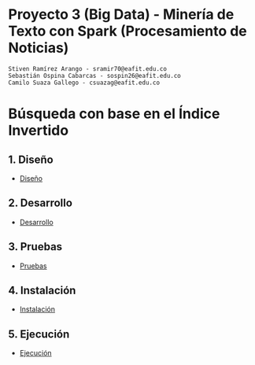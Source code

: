 # Proyecto 3 (Big Data) - Minería de Texto con Spark (Procesamiento de Noticias)

    Stiven Ramírez Arango - sramir70@eafit.edu.co
    Sebastián Ospina Cabarcas - sospin26@eafit.edu.co
    Camilo Suaza Gallego - csuazag@eafit.edu.co

# Búsqueda con base en el Índice Invertido

## 1. Diseño

* [Diseño](diseno.md)

## 2. Desarrollo

* [Desarrollo](desarrollo.md)

## 3. Pruebas

* [Pruebas](pruebas.md)

## 4. Instalación

* [Instalación](instalacion.md)

## 5. Ejecución

* [Ejecución](ejecucion.md)